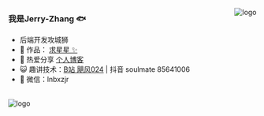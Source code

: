 <p>
<img src="https://github-readme-stats.vercel.app/api?username=neusoftzhangjinrui&show_icons=true" alt="logo" align="right" style="margin-bottom: 20px;" />
</p>

### 我是Jerry-Zhang 🐟

-  后端开发攻城狮
- 🏡 作品： <a href="https://github.com/neusoftzhangjinrui" target="_blank">求星星 ✨</a>
- 🌱 热爱分享 <a href="https://lnbxzjr.gitee.io" target="_blank">个人博客</a>
- 😺 趣讲技术：<a href="https://b23.tv/4M9shC" target="_blank">B站 飓风024</a> | 抖音 soulmate 85641006
- 💬 微信：lnbxzjr

<br/>
<img src="https://github-profile-trophy.vercel.app/?username=neusoftzhangjinrui&theme=flat&column=7" alt="logo" align="center" style="margin: auto;"/>

